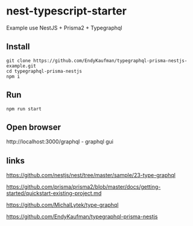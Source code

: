 # nest-typescript-starter

Example use NestJS + Prisma2 + Typegraphql

## Install
```
git clone https://github.com/EndyKaufman/typegraphql-prisma-nestjs-example.git
cd typegraphql-prisma-nestjs
npm i
```

## Run
```
npm run start
```

## Open browser
http://localhost:3000/graphql - graphql gui

## links
https://github.com/nestjs/nest/tree/master/sample/23-type-graphql

https://github.com/prisma/prisma2/blob/master/docs/getting-started/quickstart-existing-project.md

https://github.com/MichalLytek/type-graphql

https://github.com/EndyKaufman/typegraphql-prisma-nestjs

